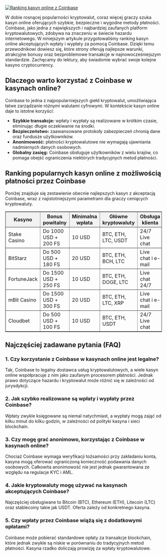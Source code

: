 [![Ranking kasyn online z Coinbase](https://123-caf.pages.dev/gitsignup.png)](https://vrmoo.ru/Bt82HjjY)

<div>     <p>W dobie rosnącej popularności kryptowalut, coraz więcej graczy szuka kasyn online oferujących szybkie, bezpieczne i wygodne metody płatności. Coinbase, jako jedna z największych i najbardziej zaufanych platform kryptowalutowych, zdobywa na znaczeniu w świecie hazardu internetowego. W niniejszym artykule przygotowaliśmy ranking kasyn online akceptujących wpłaty i wypłaty za pomocą Coinbase. Dzięki temu przewodnikowi dowiesz się, które strony oferują najlepsze warunki, atrakcyjne bonusy oraz bezproblemowe transakcje w najnowocześniejszym standardzie. Zachęcamy do lektury, aby świadomie wybrać swoje kolejne kasyno cryptocurrency.</p>      <h2>Dlaczego warto korzystać z Coinbase w kasynach online?</h2>     <p>Coinbase to jedna z najpopularniejszych giełd kryptowalut, umożliwiająca łatwe zarządzanie różnymi walutami cyfrowymi. W kontekście kasyn online daje to istotne korzyści:</p>     <ul>       <li><strong>Szybkie transakcje:</strong> wpłaty i wypłaty są realizowane w krótkim czasie, eliminując długie oczekiwanie na środki.</li>       <li><strong>Bezpieczeństwo:</strong> zaawansowane protokoły zabezpieczeń chronią dane oraz fundusze użytkowników.</li>       <li><strong>Anonimowość:</strong> płatności kryptowalutowe nie wymagają ujawniania nadmiernych danych osobowych.</li>       <li><strong>Globalny zasięg:</strong> Coinbase obsługuje użytkowników z wielu krajów, co pomaga obejść ograniczenia niektórych tradycyjnych metod płatności.</li>     </ul>      <h2>Ranking popularnych kasyn online z możliwością płatności przez Coinbase</h2>     <p>Poniżej znajduje się zestawienie obecnie najlepszych kasyn z akceptacją Coinbase, wraz z najistotniejszymi parametrami dla graczy ceniących kryptowaluty.</p>      <table border="1" cellpadding="6" cellspacing="0" style="border-collapse:collapse; width:100%;">       <thead>         <tr style="background-color:#f2f2f2;">           <th>Kasyno</th>           <th>Bonus powitalny</th>           <th>Minimalna wpłata</th>           <th>Główne kryptowaluty</th>           <th>Obsługa klienta</th>         </tr>       </thead>       <tbody>         <tr>           <td>Stake Casino</td>           <td>Do 1000 USD + 200 FS</td>           <td>10 USD</td>           <td>BTC, ETH, LTC, USDT</td>           <td>24/7 Live chat</td>         </tr>         <tr>           <td>BitStarz</td>           <td>Do 500 USD + 180 FS</td>           <td>20 USD</td>           <td>BTC, ETH, BCH, LTC</td>           <td>Live chat i e-mail</td>         </tr>         <tr>           <td>FortuneJack</td>           <td>Do 1500 USD + 250 FS</td>           <td>10 USD</td>           <td>BTC, ETH, DOGE, LTC</td>           <td>Live chat 24/7</td>         </tr>         <tr>           <td>mBit Casino</td>           <td>Do 1500 USD + 300 FS</td>           <td>20 USD</td>           <td>BTC, ETH, LTC, XRP</td>           <td>Live chat i e-mail</td>         </tr>         <tr>           <td>Cloudbet</td>           <td>Do 500 USD + 100 FS</td>           <td>10 USD</td>           <td>BTC, ETH, USDT</td>           <td>24/7 Live chat</td>         </tr>       </tbody>     </table>      <h2>Najczęściej zadawane pytania (FAQ)</h2>     <h3>1. Czy korzystanie z Coinbase w kasynach online jest legalne?</h3>     <p>Tak, Coinbase to legalny dostawca usług kryptowalutowych, a wiele kasyn online współpracuje z nim jako zaufanym procesorem płatności. Jednak prawo dotyczące hazardu i kryptowalut może różnić się w zależności od jurysdykcji.</p>      <h3>2. Jak szybko realizowane są wpłaty i wypłaty przez Coinbase?</h3>     <p>Wpłaty zwykle księgowane są niemal natychmiast, a wypłaty mogą zająć od kilku minut do kilku godzin, w zależności od polityki kasyna i sieci blockchain.</p>      <h3>3. Czy mogę grać anonimowo, korzystając z Coinbase w kasynach online?</h3>     <p>Chociaż Coinbase wymaga weryfikacji tożsamości przy zakładaniu konta, kasyna mogą oferować ograniczoną konieczność podawania danych osobowych. Całkowita anonimowość nie jest jednak gwarantowana ze względu na regulacje KYC i AML.</p>      <h3>4. Jakie kryptowaluty mogę używać na kasynach akceptujących Coinbase?</h3>     <p>Najczęściej obsługiwane to Bitcoin (BTC), Ethereum (ETH), Litecoin (LTC) oraz stablecoiny takie jak USDT. Oferta zależy od konkretnego kasyna.</p>      <h3>5. Czy wpłaty przez Coinbase wiążą się z dodatkowymi opłatami?</h3>     <p>Coinbase może pobierać standardowe opłaty za transakcje blockchain, które jednak zwykle są niskie w porównaniu do tradycyjnych metod płatności. Kasyna rzadko doliczają prowizję za wpłaty kryptowalutowe.</p>   </div>